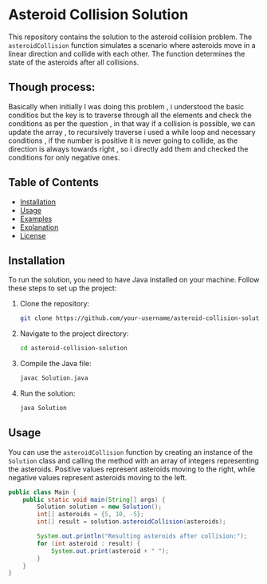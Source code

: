 # Asteroid Collision Solution

This repository contains the solution to the asteroid collision problem. The `asteroidCollision` function simulates a scenario where asteroids move in a linear direction and collide with each other. The function determines the state of the asteroids after all collisions.

## Though process: 
   Basically when initially I was doing this problem , i understood the basic conditios but the key is to traverse through all the elements and check the conditions as per the question , in that way if a collision is possible, we can update the array , to recursively traverse i used a while loop  and necessary conditions , if the number is positive it is never going to collide, as the direction is always towards right , so i directly add them and checked the conditions for only negative ones.
    

## Table of Contents
- [Installation](#installation)
- [Usage](#usage)
- [Examples](#examples)
- [Explanation](#explanation)
- [License](#license)

## Installation

To run the solution, you need to have Java installed on your machine. Follow these steps to set up the project:

1. Clone the repository:
    ```sh
    git clone https://github.com/your-username/asteroid-collision-solution.git
    ```

2. Navigate to the project directory:
    ```sh
    cd asteroid-collision-solution
    ```

3. Compile the Java file:
    ```sh
    javac Solution.java
    ```

4. Run the solution:
    ```sh
    java Solution
    ```

## Usage

You can use the `asteroidCollision` function by creating an instance of the `Solution` class and calling the method with an array of integers representing the asteroids. Positive values represent asteroids moving to the right, while negative values represent asteroids moving to the left.

```java
public class Main {
    public static void main(String[] args) {
        Solution solution = new Solution();
        int[] asteroids = {5, 10, -5};
        int[] result = solution.asteroidCollision(asteroids);

        System.out.println("Resulting asteroids after collision:");
        for (int asteroid : result) {
            System.out.print(asteroid + " ");
        }
    }
}